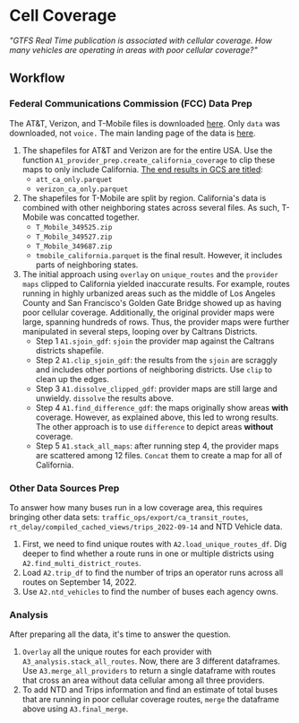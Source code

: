 # Cell Coverage
<i>"GTFS Real Time publication is associated with cellular coverage. How many vehicles are operating in areas with poor cellular coverage?"</i>

## Workflow
### Federal Communications Commission (FCC) Data Prep
The AT&T, Verizon, and T-Mobile files is downloaded [here](https://us-fcc.app.box.com/s/f220avmxeun345o6gzr7rwcnp1wslocf). Only `data` was downloaded, not `voice.` The main landing page of the data is [here](https://fcc.maps.arcgis.com/apps/webappviewer/index.html?id=6c1b2e73d9d749cdb7bc88a0d1bdd25b). 
1. The shapefiles for AT&T and Verizon are for the entire USA. Use the function `A1_provider_prep.create_california_coverage` to clip these maps to only include California. [The end results in GCS are titled](calitp-analytics-data/data-analyses/cellular_coverage): 
    * `att_ca_only.parquet`
    * `verizon_ca_only.parquet` 
2. The shapefiles for T-Mobile are split by region. California's data is combined with other neighboring states across several files. As such, T-Mobile was concatted together. 
    * `T_Mobile_349525.zip`
    * `T_Mobile_349527.zip`
    * `T_Mobile_349687.zip`
    * `tmobile_california.parquet` is the final result. However, it includes parts of neighboring states. 
3. The initial approach using `overlay` on `unique_routes` and the `provider maps` clipped to California yielded inaccurate results. For example, routes running in highly urbanized areas such as the middle of Los Angeles County and San Francisco's Golden Gate Bridge showed up as having poor cellular coverage. Additionally, the original provider maps were large, spanning hundreds of rows.  Thus, the provider maps were further manipulated in several steps, looping over by Caltrans Districts. 
    * Step 1 `A1.sjoin_gdf`: `sjoin` the provider map against the Caltrans districts shapefile. 
    * Step 2 `A1.clip_sjoin_gdf`: the results from the `sjoin` are scraggly and includes other portions of neighboring districts. Use `clip` to clean up the edges. 
    * Step 3 `A1.dissolve_clipped_gdf`: provider maps are still large and unwieldy. `dissolve` the results above. 
    * Step 4 `A1.find_difference_gdf`: the maps originally show areas <b>with</b> coverage. However, as explained above, this led to wrong results. The other approach is to use `difference` to depict areas <b>without</b> coverage. 
    * Step 5 `A1.stack_all_maps`: after running step 4, the provider maps are scattered among 12 files. `Concat` them to create a map for all of California. 

### Other Data Sources Prep
To answer how many buses run in a low coverage area, this requires bringing other data sets: `traffic_ops/export/ca_transit_routes`, `rt_delay/compiled_cached_views/trips_2022-09-14` and NTD Vehicle data. 
1. First, we need to find unique routes with `A2.load_unique_routes_df`. Dig deeper to find whether a route runs in one or multiple districts using `A2.find_multi_district_routes`.
2. Load `A2.trip_df` to find the number of trips an operator runs across all routes on September 14, 2022. 
3. Use `A2.ntd_vehicles` to find the number of buses each agency owns. 

### Analysis 
After preparing all the data, it's time to answer the question. 
1. `Overlay` all the unique routes for each provider with `A3_analysis.stack_all_routes`. Now, there are 3 different dataframes. Use `A3.merge_all_providers` to return a single dataframe with routes that cross an area without data cellular among all three providers. 
2. To add NTD and Trips information and find an estimate of total buses that are running in poor cellular coverage routes, `merge` the dataframe above using `A3.final_merge`. 